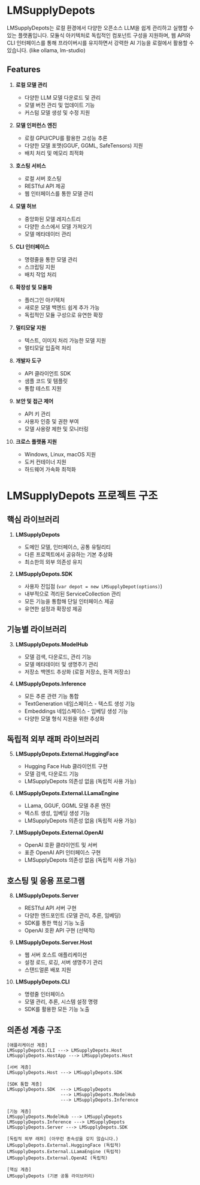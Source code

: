 ﻿# LMSupplyDepots

LMSupplyDepots는 로컬 환경에서 다양한 오픈소스 LLM을 쉽게 관리하고 실행할 수 있는 플랫폼입니다. 모듈식 아키텍처로 독립적인 컴포넌트 구성을 지원하며, 웹 API와 CLI 인터페이스를 통해 프라이버시를 유지하면서 강력한 AI 기능을 로컬에서 활용할 수 있습니다.
(like ollama, lm-studio)

## Features

1. **로컬 모델 관리**
   - 다양한 LLM 모델 다운로드 및 관리
   - 모델 버전 관리 및 업데이트 기능
   - 커스텀 모델 생성 및 수정 지원

2. **모델 인퍼런스 엔진**
   - 로컬 GPU/CPU를 활용한 고성능 추론
   - 다양한 모델 포맷(GGUF, GGML, SafeTensors) 지원
   - 배치 처리 및 메모리 최적화

3. **호스팅 서비스**
   - 로컬 서버 호스팅
   - RESTful API 제공
   - 웹 인터페이스를 통한 모델 관리

4. **모델 허브**
   - 중앙화된 모델 레지스트리
   - 다양한 소스에서 모델 가져오기
   - 모델 메타데이터 관리

5. **CLI 인터페이스**
   - 명령줄을 통한 모델 관리
   - 스크립팅 지원
   - 배치 작업 처리

6. **확장성 및 모듈화**
   - 플러그인 아키텍처
   - 새로운 모델 백엔드 쉽게 추가 가능
   - 독립적인 모듈 구성으로 유연한 확장

7. **멀티모달 지원**
   - 텍스트, 이미지 처리 가능한 모델 지원
   - 멀티모달 입출력 처리

8. **개발자 도구**
   - API 클라이언트 SDK
   - 샘플 코드 및 템플릿
   - 통합 테스트 지원

9. **보안 및 접근 제어**
   - API 키 관리
   - 사용자 인증 및 권한 부여
   - 모델 사용량 제한 및 모니터링

10. **크로스 플랫폼 지원**
    - Windows, Linux, macOS 지원
    - 도커 컨테이너 지원
    - 하드웨어 가속화 최적화

# LMSupplyDepots 프로젝트 구조

## 핵심 라이브러리
1. **LMSupplyDepots** 
   - 도메인 모델, 인터페이스, 공통 유틸리티
   - 다른 프로젝트에서 공유하는 기본 추상화
   - 최소한의 외부 의존성 유지

2. **LMSupplyDepots.SDK**
   - 사용자 진입점 (`var depot = new LMSupplyDepot(options)`)
   - 내부적으로 격리된 ServiceCollection 관리
   - 모든 기능을 통합해 단일 인터페이스 제공
   - 유연한 설정과 확장성 제공

## 기능별 라이브러리
3. **LMSupplyDepots.ModelHub**
   - 모델 검색, 다운로드, 관리 기능
   - 모델 메타데이터 및 생명주기 관리
   - 저장소 백엔드 추상화 (로컬 저장소, 원격 저장소)

4. **LMSupplyDepots.Inference**
   - 모든 추론 관련 기능 통합
   - TextGeneration 네임스페이스 - 텍스트 생성 기능
   - Embeddings 네임스페이스 - 임베딩 생성 기능 
   - 다양한 모델 형식 지원을 위한 추상화

## 독립적 외부 래퍼 라이브러리
5. **LMSupplyDepots.External.HuggingFace**
   - Hugging Face Hub 클라이언트 구현
   - 모델 검색, 다운로드 기능
   - LMSupplyDepots 의존성 없음 (독립적 사용 가능)

6. **LMSupplyDepots.External.LLamaEngine**
   - LLama, GGUF, GGML 모델 추론 엔진
   - 텍스트 생성, 임베딩 생성 기능
   - LMSupplyDepots 의존성 없음 (독립적 사용 가능)

7. **LMSupplyDepots.External.OpenAI** 
   - OpenAI 호환 클라이언트 및 서버
   - 표준 OpenAI API 인터페이스 구현
   - LMSupplyDepots 의존성 없음 (독립적 사용 가능)

## 호스팅 및 응용 프로그램
8. **LMSupplyDepots.Server**
   - RESTful API 서버 구현
   - 다양한 엔드포인트 (모델 관리, 추론, 임베딩)
   - SDK를 통한 핵심 기능 노출
   - OpenAI 호환 API 구현 (선택적)

9. **LMSupplyDepots.Server.Host**
   - 웹 서버 호스트 애플리케이션
   - 설정 로드, 로깅, 서버 생명주기 관리
   - 스탠드얼론 배포 지원

10. **LMSupplyDepots.CLI**
    - 명령줄 인터페이스
    - 모델 관리, 추론, 시스템 설정 명령
    - SDK를 활용한 모든 기능 노출

## 의존성 계층 구조
```
[애플리케이션 계층]
LMSupplyDepots.CLI ---> LMSupplyDepots.Host
LMSupplyDepots.HostApp ---> LMSupplyDepots.Host

[서버 계층]
LMSupplyDepots.Host ---> LMSupplyDepots.SDK

[SDK 통합 계층]
LMSupplyDepots.SDK  ---> LMSupplyDepots
                    ---> LMSupplyDepots.ModelHub
                    ---> LMSupplyDepots.Inference

[기능 계층]
LMSupplyDepots.ModelHub ---> LMSupplyDepots
LMSupplyDepots.Inference ---> LMSupplyDepots
LMSupplyDepots.Server ---> LMSupplyDepots.SDK

[독립적 외부 래퍼] (아무런 종속성을 갖지 않습니다.)
LMSupplyDepots.External.HuggingFace (독립적)
LMSupplyDepots.External.LLamaEngine (독립적)
LMSupplyDepots.External.OpenAI (독립적)

[핵심 계층]
LMSupplyDepots (기본 공통 라이브러리)
```

